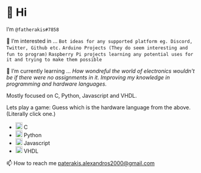 
# 👋 Hi

I’m ``` @fatherakis#7858 ```

👀 I’m interested in ...
    ```Bot ideas for any supported platform eg. Discord, Twitter, Github etc.```
    ```Arduino Projects (They do seem interesting and fun to program)```
    ```Raspberry Pi projects learning any potential uses for it and trying to make them possible```

🌱 I’m currently learning ... 
    *How wondreful the world of electronics wouldn't be if there were no assignments in it.*
    *Improving my knowledge in programming and hardware languages.* 

Mostly focused on C, Python, Javascript  and VHDL.

Lets play a game: Guess which is the hardware language from the above. (Literally click one.)

- <a href="https://letsplay-bio.herokuapp.com/image1?callback=https://github.com/fatherakis/tests"><img src="https://letsplay-bio.herokuapp.com/image1" width="18"/></a> C
- <a href="https://letsplay-bio.herokuapp.com/image1?callback=https://github.com/fatherakis/tests"><img src="https://letsplay-bio.herokuapp.com/image2" width="18"/></a> Python
- <a href="https://letsplay-bio.herokuapp.com/image1?callback=https://github.com/fatherakis/tests"><img src="https://letsplay-bio.herokuapp.com/image3" width="18"/></a> Javascript
- <a href="https://letsplay-bio.herokuapp.com/image1?callback=https://github.com/fatherakis/tests"><img src="https://letsplay-bio.herokuapp.com/image4" width="18"/></a> VHDL


📫 How to reach me paterakis.alexandros2000@gmail.com
